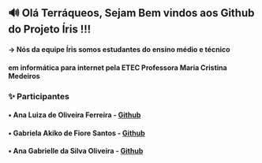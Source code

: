 ## 🔊 Olá Terráqueos, Sejam Bem vindos aos Github do Projeto Íris !!!

#### -> Nós da equipe Íris somos estudantes do ensino médio e técnico 
#### em informática para internet pela ETEC Professora Maria Cristina Medeiros 


###  ✨ Participantes
#### • Ana Luiza de Oliveira Ferreira - [Github](https://github.com/analuiza02)
#### • Gabriela Akiko de Fiore Santos -  [Github](https://github.com/gabrielaakiko)
#### • Ana Gabrielle da Silva Oliveira - [Github](https://github.com/AnaG-projetos)
